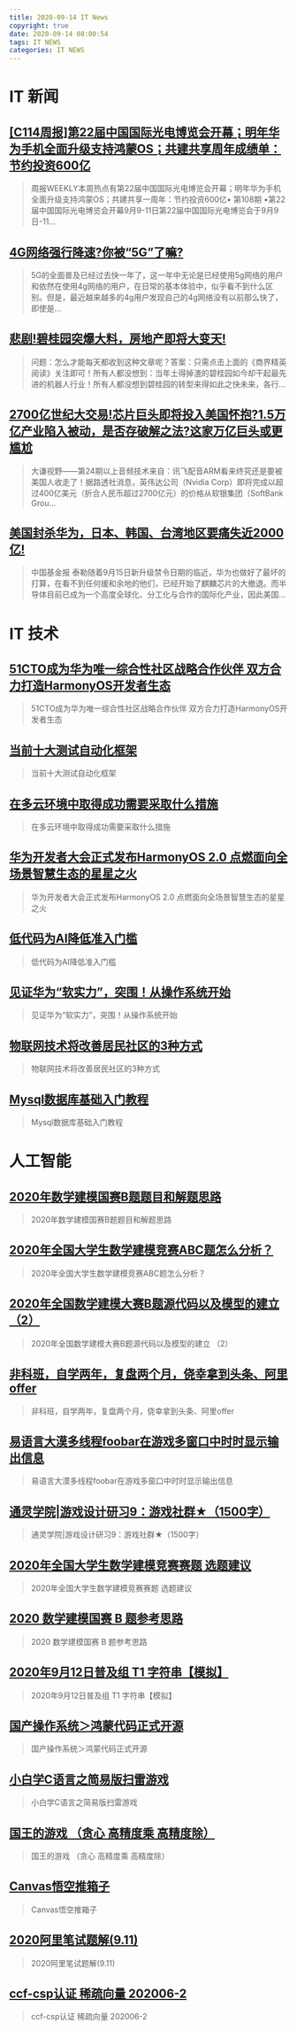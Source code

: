 ```yaml
---
title: 2020-09-14 IT News
copyright: true
date: 2020-09-14 08:00:54
tags: IT NEWS
categories: IT NEWS
---
```

# IT 新闻 
 ## [\[C114周报\]第22届中国国际光电博览会开幕；明年华为手机全面升级支持鸿蒙OS；共建共享周年成绩单：节约投资600亿](http://mp.weixin.qq.com/s?src=11&timestamp=1600039805&ver=2583&signature=Sn*T*q0RDVNdu-V5PhdT8ptfRW-Z6zVudZxmMJ9Wp9enBPOWhsSpDHnMC4iax3p50OrMwFvAfIEgqv9Pj*xx460CbrofDPrvhhyEw2XbimeH*qThQLi0*6kQdfSDoRsv&new=1)
 > 周报WEEKLY本周热点有第22届中国国际光电博览会开幕；明年华为手机全面升级支持鸿蒙OS；共建共享一周年：节约投资600亿• 第108期 •第22届中国国际光电博览会开幕9月9-11日第22届中国国际光电博览会于9月9日-11...
 ## [4G网络强行降速?你被“5G”了嘛?](http://mp.weixin.qq.com/s?src=11&timestamp=1600039805&ver=2583&signature=0lAimKvPyFhYgNkboHGMPchUQmE3ZHop3sXb*r3WEEoWusoD4xrH8NhiSz1Pk6ZONwbiBpFgBI4YAzsYgSElQO-O1sUjgsl3xKTe8FqooQq6Tv0dqYKB*tex7OHSJUDD&new=1)
 > 5G的全面普及已经过去快一年了，这一年中无论是已经使用5g网络的用户和依然在使用4g网络的用户，在日常的基本体验中，似乎看不到什么区别。但是，最近越来越多的4g用户发现自己的4g网络没有以前那么快了，即使是...
 ## [悲剧!碧桂园突爆大料，房地产即将大变天!](http://mp.weixin.qq.com/s?src=11&timestamp=1600039805&ver=2583&signature=8cfXUoiU1Yuep9laquIoNH*8pBMKSsNfJfU90m5nnVjdeDOg-PifpwIxO8i1WmEsrtnaZqu4XxoLkYj1a8Om82YHz2TFnuLAqU*yJ0KA45dCCIaThj1kEvpzA5RchKrd&new=1)
 > 问题：怎么才能每天都收到这种文章呢？答案：只需点击上面的《商界精英阅读》关注即可！所有人都没想到：当年土得掉渣的碧桂园如今却干起最先进的机器人行业！所有人都没想到碧桂园的转型来得如此之快未来，各行...
 ## [2700亿世纪大交易!芯片巨头即将投入美国怀抱?1.5万亿产业陷入被动，是否存破解之法?这家万亿巨头或更尴尬](http://mp.weixin.qq.com/s?src=11&timestamp=1600039805&ver=2583&signature=QBu1dsmTRzvZfES8kfY9SN6RTrBLpjriRrk5cMy4L4nHSSKb2NEk28iRCzddlLMF53Y*7H9w0QSY2jvgarvuMlKXQbJL9354S*bOzvWHGwBiIWYofmRzP6c5M*nC5wCS&new=1)
 > 大谦视野——第24期以上音频技术来自：讯飞配音ARM看来终究还是要被美国人收走了！据路透社消息，英伟达公司（Nvidia Corp）即将完成以超过400亿美元（折合人民币超过2700亿元）的价格从软银集团（SoftBank Grou...
 ## [美国封杀华为，日本、韩国、台湾地区要痛失近2000亿!](http://mp.weixin.qq.com/s?src=11&timestamp=1600039805&ver=2583&signature=vfK6dHzRNoZQ74MFnkJ-ebGCbKnuaU0MdO4t0LagtSE9gyby1pL5P0TolCmfNEf7RuSxOXi3vvTz35IAEqABRw*0mAL76mjC31TpwbSxKaAY1c2UFRhu9vvX-zAVefhF&new=1)
 > 中国基金报 泰勒随着9月15日新升级禁令日期的临近，华为也做好了最坏的打算，在看不到任何缓和余地的他们，已经开始了麒麟芯片的大撤退。而半导体目前已成为一个高度全球化、分工化与合作的国际化产业，因此美国...
# IT 技术 
 ## [51CTO成为华为唯一综合性社区战略合作伙伴  双方合力打造HarmonyOS开发者生态](http://developer.51cto.com/art/202009/626016.htm)
 > 51CTO成为华为唯一综合性社区战略合作伙伴  双方合力打造HarmonyOS开发者生态
 ## [当前十大测试自动化框架](http://developer.51cto.com/art/202009/625979.htm)
 > 当前十大测试自动化框架
 ## [在多云环境中取得成功需要采取什么措施](http://cloud.51cto.com/art/202009/625978.htm)
 > 在多云环境中取得成功需要采取什么措施
 ## [华为开发者大会正式发布HarmonyOS 2.0   点燃面向全场景智慧生态的星星之火](http://news.51cto.com/art/202009/625966.htm)
 > 华为开发者大会正式发布HarmonyOS 2.0   点燃面向全场景智慧生态的星星之火
 ## [低代码为AI降低准入门槛](http://ai.51cto.com/art/202009/625885.htm)
 > 低代码为AI降低准入门槛
 ## [见证华为“软实力”，突围！从操作系统开始](http://os.51cto.com/art/202009/625906.htm)
 > 见证华为“软实力”，突围！从操作系统开始
 ## [物联网技术将改善居民社区的3种方式](http://iot.51cto.com/art/202009/625778.htm)
 > 物联网技术将改善居民社区的3种方式
 ## [Mysql数据库基础入门教程](http://fellow.51cto.com/art/202007/622441.htm?qd=51ctojrzd)
 > Mysql数据库基础入门教程
# 人工智能 
 ## [2020年数学建模国赛B题题目和解题思路](https://blog.csdn.net/weixin_43102634/article/details/108520715)
 > 2020年数学建模国赛B题题目和解题思路
 ## [2020年全国大学生数学建模竞赛ABC题怎么分析？](https://blog.csdn.net/weixin_45488131/article/details/108529826)
 > 2020年全国大学生数学建模竞赛ABC题怎么分析？
 ## [2020年全国数学建模大赛B题源代码以及模型的建立  （2）](https://blog.csdn.net/k1803626086/article/details/108546751)
 > 2020年全国数学建模大赛B题源代码以及模型的建立  （2）
 ## [非科班，自学两年，复盘两个月，侥幸拿到头条、阿里offer](https://blog.csdn.net/weixin_45132238/article/details/108550967)
 > 非科班，自学两年，复盘两个月，侥幸拿到头条、阿里offer
 ## [易语言大漠多线程foobar在游戏多窗口中时时显示输出信息](https://blog.csdn.net/zcp528/article/details/108547789)
 > 易语言大漠多线程foobar在游戏多窗口中时时显示输出信息
 ## [通灵学院|游戏设计研习9：游戏社群★（1500字）](https://blog.csdn.net/ctq310396634/article/details/108453501)
 > 通灵学院|游戏设计研习9：游戏社群★（1500字）
 ## [2020年全国大学生数学建模竞赛赛题 选题建议](https://blog.csdn.net/qq_45281807/article/details/108526148)
 > 2020年全国大学生数学建模竞赛赛题 选题建议
 ## [2020 数学建模国赛 B 题参考思路](https://blog.csdn.net/qq_25955227/article/details/108547956)
 > 2020 数学建模国赛 B 题参考思路
 ## [2020年9月12日普及组 T1 字符串【模拟】](https://blog.csdn.net/Jackma_mayichao/article/details/108549904)
 > 2020年9月12日普及组 T1 字符串【模拟】
 ## [国产操作系统＞鸿蒙代码正式开源](https://blog.csdn.net/yusujifeng/article/details/108526060)
 > 国产操作系统＞鸿蒙代码正式开源
 ## [小白学C语言之简易版扫雷游戏](https://blog.csdn.net/qq_38969767/article/details/108554188)
 > 小白学C语言之简易版扫雷游戏
 ## [国王的游戏 （贪心 高精度乘 高精度除）](https://blog.csdn.net/hhuhgfhggy/article/details/108542040)
 > 国王的游戏 （贪心 高精度乘 高精度除）
 ## [Canvas悟空推箱子](https://blog.csdn.net/weixin_45820444/article/details/108455246)
 > Canvas悟空推箱子
 ## [2020阿里笔试题解(9.11)](https://blog.csdn.net/Radium_1209/article/details/108528412)
 > 2020阿里笔试题解(9.11)
 ## [ccf-csp认证 稀疏向量 202006-2](https://blog.csdn.net/weixin_44310435/article/details/108503211)
 > ccf-csp认证 稀疏向量 202006-2

    